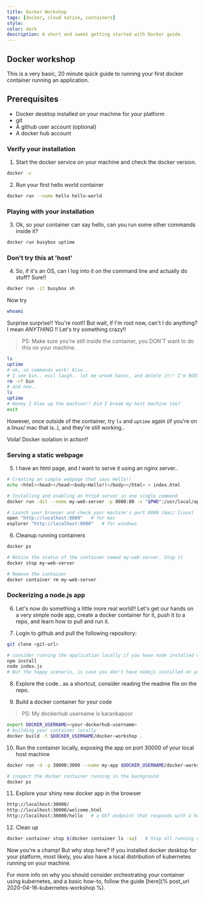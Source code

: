 ```yaml
---
title: Docker Workshop
tags: [docker, cloud native, containers]
style: 
color: dark
description: A short and sweet getting started with Docker guide.
---
```


## Docker workshop

This is a very basic, 20 minute quick guide to running your first docker container running an application. 

## Prerequisites
- Docker desktop installed on your machine for your platform
- git
- A github user account (optional)
- A docker hub account

### Verify your installation

1. Start the docker service on your machine and check the docker version.

```bash
docker -v
```

2. Run your first hello world container

```bash
docker run --name hello hello-world
```

### Playing with your installation

3. Ok, so your container can say hello, can you run some other commands inside it?

```bash
docker run busybox uptime
```

### Don't try this at 'host'

4. So, if it's an OS, can I log into it on the command line and actually do stuff? Sure!!

```bash
docker run -it busybox sh
```

Now try 

```bash
whoami
```

Surprise surprise!! You're root!! But wait, if I'm root now, can't I do anything? I mean *ANYTHING* !! Let's try something crazy!! 

> PS: Make sure you're still inside the container, you DON'T want to do this on your machine.

```bash
ls 
uptime
# ok, so commands work! Also..
# I see bin.. evil laugh.. let me wreak havoc, and delete it!! I'm ROOT!!
rm -rf bin
# and now..
ls
uptime
# Honey I blew up the machine!! Did I break my host machine too?
exit
```

However, once outside of the container, try `ls` and `uptime` again (if you're on a linux/ mac that is..), and they're still working..

Voila! Docker isolation in action!!

### Serving a static webpage

5. I have an html page, and I want to serve it using an nginx server..

```bash
# Creating an simple webpage that says Hello!!
echo <html><head></head><body>Hello!!</body></html> > index.html

# Installing and enabling an httpd server in one single command
docker run -dit --name my-web-server -p 8080:80 -v "$PWD":/usr/local/apache2/htdocs/ httpd:2.4

# Launch your browser and check your machine's port 8080 (mac/ linux)
open "http://localhost:8080"   # for mac
explorer "http://localhost:8080"   # for windows

```

6. Cleanup running containers

```bash
docker ps 

# Notice the status of the container named my-web-server. Stop it
docker stop my-web-server

# Remove the container
docker container rm my-web-server
```

### Dockerizing a node.js app

6. Let's now do something a little more real world!! Let's get our hands on a very simple node app, create a docker container for it, push it to a repo, and learn how to pull and run it. 

7. Login to github and pull the following repository:

```bash
git clone <git-url>

# consider running the application locally if you have node installed on your machine
npm install
node index.js
# But the happy scenario, in case you don't have nodejs installed on your machine, docker to the rescue
```

8. Explore the code.. as a shortcut, consider reading the readme file on the repo.

9. Build a docker container for your code

> PS: My dockerhub username is karankapoor

```bash
export DOCKER_USERNAME=<your-dockerhub-username>
# building your container locally
docker build -t $DOCKER_USERNAME/docker-workshop .
```

10. Run the container locally, exposing the app on port 30000 of your local host machine

```bash
docker run -d -p 30000:3000 --name my-app $DOCKER_USERNAME/docker-workshop:latest

# inspect the docker container running in the background
docker ps
```

11. Explore your shiny new docker app in the browser

```bash
http://localhost:30000/
http://localhost:30000/welcome.html
http://localhost:30000/hello   # a GET endpoint that responds with a hello in plaintext

```

12. Clean up

```bash
docker container stop $(docker container ls -aq)   # Stop all running containers
```

Now you're a champ! But why stop here? If you installed docker desktop for your platform, most likely, you also have a local distribution of kubernetes running on your machine.

For more info on why you should consider orchestrating your container using kubernetes, and a basic how-to, follow the guide [here](% post_url 2020-04-16-kubernetes-workshop %).